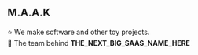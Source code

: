 ## M.A.A.K  
⭐️ We make software and other toy projects.  
🚀 The team behind **THE_NEXT_BIG_SAAS_NAME_HERE**
